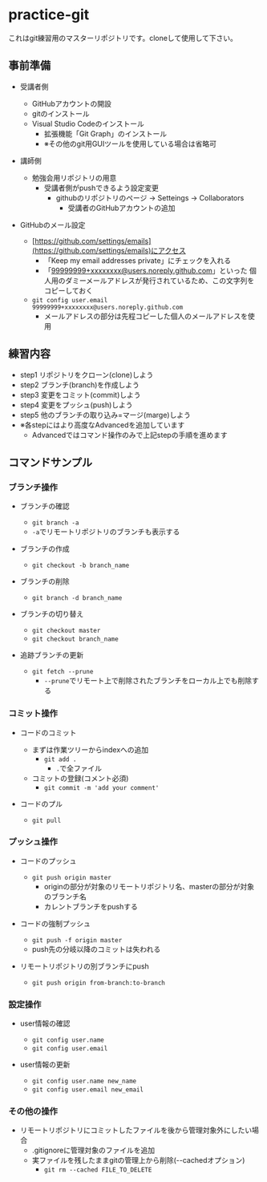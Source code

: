 # practice-git

これはgit練習用のマスターリポジトリです。cloneして使用して下さい。

## 事前準備

* 受講者側
  * GitHubアカウントの開設
  * gitのインストール
  * Visual Studio Codeのインストール
    * 拡張機能「Git Graph」のインストール
    * ※その他のgit用GUIツールを使用している場合は省略可

* 講師側
  * 勉強会用リポジトリの用意
    * 受講者側がpushできるよう設定変更
      * githubのリポジトリのページ -> Setteings -> Collaborators
        * 受講者のGitHubアカウントの追加

* GitHubのメール設定
  * [https://github.com/settings/emails](https://github.com/settings/emails)にアクセス
    * 「Keep my email addresses private」にチェックを入れる
    * 「99999999+xxxxxxxx@users.noreply.github.com」といった
      個人用のダミーメールアドレスが発行されているため、この文字列をコピーしておく
  * `git config user.email 99999999+xxxxxxxx@users.noreply.github.com`
    * メールアドレスの部分は先程コピーした個人のメールアドレスを使用

## 練習内容

* step1 リポジトリをクローン(clone)しよう
* step2 ブランチ(branch)を作成しよう
* step3 変更をコミット(commit)しよう
* step4 変更をプッシュ(push)しよう
* step5 他のブランチの取り込み=マージ(marge)しよう
* ※各stepにはより高度なAdvancedを追加しています
  * Advancedではコマンド操作のみで上記stepの手順を進めます

## コマンドサンプル

### ブランチ操作

* ブランチの確認
  * `git branch -a`
  * `-a`でリモートリポジトリのブランチも表示する

* ブランチの作成
  * `git checkout -b branch_name`

* ブランチの削除
  * `git branch -d branch_name`

* ブランチの切り替え
  * `git checkout master`
  * `git checkout branch_name`

* 追跡ブランチの更新
  * `git fetch --prune`
    * `--prune`でリモート上で削除されたブランチをローカル上でも削除する

### コミット操作

* コードのコミット
  * まずは作業ツリーからindexへの追加
    * `git add .`
      * `.`で全ファイル
  * コミットの登録(コメント必須)
    * `git commit -m 'add your comment'`

* コードのプル
  * `git pull`

### プッシュ操作

* コードのプッシュ
  * `git push origin master`
    * originの部分が対象のリモートリポジトリ名、masterの部分が対象のブランチ名
    * カレントブランチをpushする

* コードの強制プッシュ
  * `git push -f origin master`
  * push先の分岐以降のコミットは失われる

* リモートリポジトリの別ブランチにpush
  * `git push origin from-branch:to-branch`

### 設定操作

* user情報の確認
  * `git config user.name`
  * `git config user.email`

* user情報の更新
  * `git config user.name new_name`
  * `git config user.email new_email`

### その他の操作

* リモートリポジトリにコミットしたファイルを後から管理対象外にしたい場合
  * .gitignoreに管理対象のファイルを追加
  * 実ファイルを残したままgitの管理上から削除(--cachedオプション)
    * `git rm --cached FILE_TO_DELETE`
